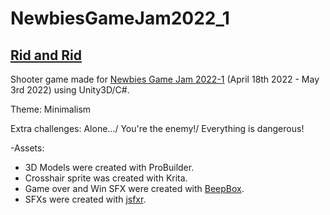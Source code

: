  # NewbiesGameJam2022_1 
 ## [Rid and Rid](https://shizuniik.itch.io/rid-and-rid)
 Shooter game made for [Newbies Game Jam 2022-1](https://itch.io/jam/newbies) (April 18th 2022 - May 3rd 2022) using Unity3D/C#.
 
 Theme: Minimalism
 
 Extra challenges: Alone.../ You're the enemy!/ Everything is dangerous!
 
 -Assets: 
  - 3D Models were created with ProBuilder.  
  - Crosshair sprite was created with Krita.
  - Game over and Win SFX were created with [BeepBox](https://www.beepbox.co).
  - SFXs were created with [jsfxr](https://sfxr.me/). 
 
 
